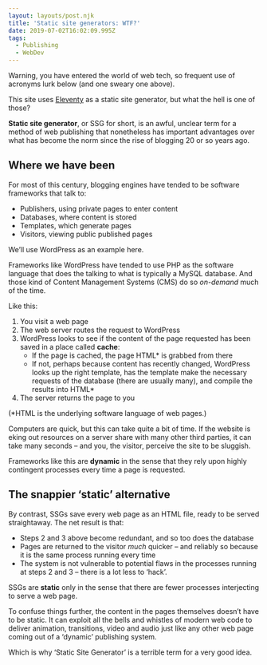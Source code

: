 ```yaml
---
layout: layouts/post.njk
title: 'Static site generators: WTF?'
date: 2019-07-02T16:02:09.995Z
tags:
  - Publishing
  - WebDev
---
```

Warning, you have entered the world of web tech, so frequent use of acronyms lurk below (and one sweary one above).

This site uses [Eleventy](https://www.11ty.io) as a static site generator, but what the hell is one of those? 

**Static site generator**, or SSG for short, is an awful, unclear term for a method of web publishing that nonetheless has important advantages over what has become the norm since the rise of blogging 20 or so years ago.

## Where we have been

For most of this century, blogging engines have tended to be  software frameworks that talk to: 

* Publishers, using private pages to enter content
* Databases, where content is stored
* Templates, which generate pages
* Visitors, viewing public published pages

We’ll use WordPress as an example here.

Frameworks like WordPress have tended to use PHP as the software language that does the talking to what is typically a MySQL database. And those kind of Content Management Systems (CMS) do so _on-demand_ much of the time.

Like this: 

1. You visit a web page
2. The web server routes the request to WordPress
3. WordPress looks to see if the content of the page requested has been saved in a place called **cache**: 
    * If the page is cached, the page HTML* is grabbed from there
    * If not, perhaps because content has recently changed, WordPress looks up the right template, has the template make the necessary requests of the database (there are usually many), and compile the results into HTML*
4. The server returns the page to you

(*HTML is the underlying software language of web pages.)

Computers are quick, but this can take quite a bit of time. If the website is eking out resources on a server share with many other third parties, it can take many seconds – and you, the visitor, perceive the site to be sluggish.

Frameworks like this are **dynamic** in the sense that they rely upon highly contingent processes every time a page is requested.

## The snappier ‘static’ alternative

By contrast, SSGs save every web page as an HTML file, ready to be served straightaway. The net result is that: 

* Steps 2 and 3 above become redundant, and so too does the database
* Pages are returned to the visitor _much_ quicker – and reliably so because it is the same process running every time
* The system is not vulnerable to potential flaws in the processes running at steps 2  and 3 – there is a lot less to ‘hack’.

SSGs are **static** only in the sense that there are fewer  processes interjecting to serve a web page. 

To confuse things further, the content in the pages themselves doesn’t have to be static. It can exploit all the bells and whistles of modern web code to deliver animation, transitions, video and audio just like any other web page coming out of a ‘dynamic’ publishing system.

Which is why ‘Static Site Generator’ is a terrible term for a very good idea.
